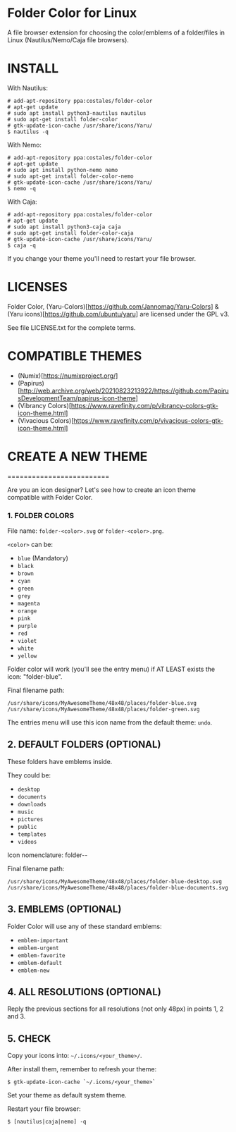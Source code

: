 # Folder Color for Linux

A file browser extension for choosing the color/emblems of a folder/files in Linux (Nautilus/Nemo/Caja file browsers).

# INSTALL

With Nautilus:

```
# add-apt-repository ppa:costales/folder-color
# apt-get update
# sudo apt install python3-nautilus nautilus
# sudo apt-get install folder-color
# gtk-update-icon-cache /usr/share/icons/Yaru/
$ nautilus -q
```

With Nemo:

```
# add-apt-repository ppa:costales/folder-color
# apt-get update
# sudo apt install python-nemo nemo
# sudo apt-get install folder-color-nemo
# gtk-update-icon-cache /usr/share/icons/Yaru/
$ nemo -q
```

With Caja:

```
# add-apt-repository ppa:costales/folder-color
# apt-get update
# sudo apt install python3-caja caja
# sudo apt-get install folder-color-caja
# gtk-update-icon-cache /usr/share/icons/Yaru/
$ caja -q
```

If you change your theme you'll need to restart your file browser.

# LICENSES

Folder Color, (Yaru-Colors)[https://github.com/Jannomag/Yaru-Colors] & (Yaru icons)[https://github.com/ubuntu/yaru] are licensed under the GPL v3.

See file LICENSE.txt for the complete terms.

# COMPATIBLE THEMES

 * (Numix)[https://numixproject.org/]
 * (Papirus)[http://web.archive.org/web/20210823213922/https://github.com/PapirusDevelopmentTeam/papirus-icon-theme]
 * (Vibrancy Colors)[https://www.ravefinity.com/p/vibrancy-colors-gtk-icon-theme.html]
 * (Vivacious Colors)[https://www.ravefinity.com/p/vivacious-colors-gtk-icon-theme.html]


# CREATE A NEW THEME
=========================

Are you an icon designer? Let's see how to create an icon theme compatible with Folder Color.

### 1. FOLDER COLORS

File name: `folder-<color>.svg` or `folder-<color>.png`.

`<color>` can be:

 * `blue` (Mandatory)
 * `black`
 * `brown`
 * `cyan`
 * `green`
 * `grey`
 * `magenta`
 * `orange`
 * `pink`
 * `purple`
 * `red`
 * `violet`
 * `white`
 * `yellow`

Folder color will work (you'll see the entry menu) if AT LEAST exists the icon: "folder-blue".

Final filename path:

```
/usr/share/icons/MyAwesomeTheme/48x48/places/folder-blue.svg
/usr/share/icons/MyAwesomeTheme/48x48/places/folder-green.svg
```

The entries menu will use this icon name from the default theme: `undo`.


## 2. DEFAULT FOLDERS (OPTIONAL)

These folders have emblems inside.

They could be:

 * `desktop`
 * `documents`
 * `downloads`
 * `music`
 * `pictures`
 * `public`
 * `templates`
 * `videos`

Icon nomenclature: folder-<color>-<emblem>

Final filename path:

```
/usr/share/icons/MyAwesomeTheme/48x48/places/folder-blue-desktop.svg
/usr/share/icons/MyAwesomeTheme/48x48/places/folder-blue-documents.svg
```


## 3. EMBLEMS (OPTIONAL)

Folder Color will use any of these standard emblems:

 * `emblem-important`
 * `emblem-urgent`
 * `emblem-favorite`
 * `emblem-default`
 * `emblem-new`

## 4. ALL RESOLUTIONS (OPTIONAL)

Reply the previous sections for all resolutions (not only 48px) in points 1, 2 and 3.


## 5. CHECK

Copy your icons into: `~/.icons/<your_theme>/`.

After install them, remember to refresh your theme:

```
$ gtk-update-icon-cache `~/.icons/<your_theme>`
```

Set your theme as default system theme.

Restart your file browser:

```
$ [nautilus|caja|nemo] -q
```

